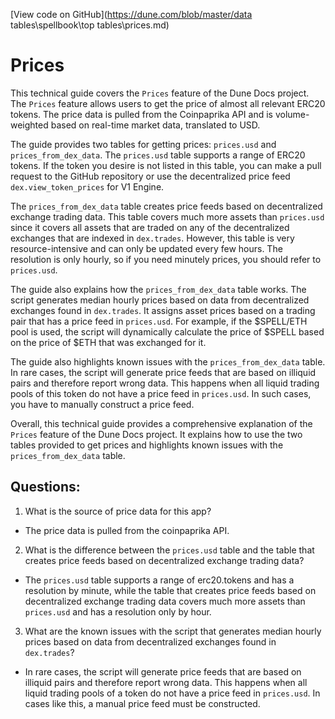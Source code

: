 [View code on GitHub](https://dune.com/blob/master/data tables\spellbook\top tables\prices.md)

# Prices

This technical guide covers the `Prices` feature of the Dune Docs project. The `Prices` feature allows users to get the price of almost all relevant ERC20 tokens. The price data is pulled from the Coinpaprika API and is volume-weighted based on real-time market data, translated to USD.

The guide provides two tables for getting prices: `prices.usd` and `prices_from_dex_data`. The `prices.usd` table supports a range of ERC20 tokens. If the token you desire is not listed in this table, you can make a pull request to the GitHub repository or use the decentralized price feed `dex.view_token_prices` for V1 Engine.

The `prices_from_dex_data` table creates price feeds based on decentralized exchange trading data. This table covers much more assets than `prices.usd` since it covers all assets that are traded on any of the decentralized exchanges that are indexed in `dex.trades`. However, this table is very resource-intensive and can only be updated every few hours. The resolution is only hourly, so if you need minutely prices, you should refer to `prices.usd`.

The guide also explains how the `prices_from_dex_data` table works. The script generates median hourly prices based on data from decentralized exchanges found in `dex.trades`. It assigns asset prices based on a trading pair that has a price feed in `prices.usd`. For example, if the $SPELL/ETH pool is used, the script will dynamically calculate the price of $SPELL based on the price of $ETH that was exchanged for it.

The guide also highlights known issues with the `prices_from_dex_data` table. In rare cases, the script will generate price feeds that are based on illiquid pairs and therefore report wrong data. This happens when all liquid trading pools of this token do not have a price feed in `prices.usd`. In such cases, you have to manually construct a price feed.

Overall, this technical guide provides a comprehensive explanation of the `Prices` feature of the Dune Docs project. It explains how to use the two tables provided to get prices and highlights known issues with the `prices_from_dex_data` table.
## Questions: 
 1. What is the source of price data for this app?
- The price data is pulled from the coinpaprika API.

2. What is the difference between the `prices.usd` table and the table that creates price feeds based on decentralized exchange trading data?
- The `prices.usd` table supports a range of erc20.tokens and has a resolution by minute, while the table that creates price feeds based on decentralized exchange trading data covers much more assets than `prices.usd` and has a resolution only by hour.

3. What are the known issues with the script that generates median hourly prices based on data from decentralized exchanges found in `dex.trades`?
- In rare cases, the script will generate price feeds that are based on illiquid pairs and therefore report wrong data. This happens when all liquid trading pools of a token do not have a price feed in `prices.usd`. In cases like this, a manual price feed must be constructed.